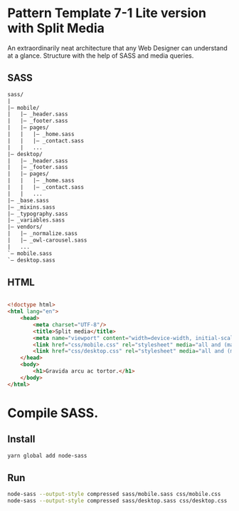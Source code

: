 # Pattern Template 7-1 Lite version with Split Media

An extraordinarily neat architecture that any Web Designer can understand at a glance. Structure with the help of SASS and media queries.

## SASS

``` txt
sass/                    
|
|– mobile/             
|   |– _header.sass          
|   |– _footer.sass                       
|   |– pages/                
|   |   |– _home.sass        
|   |   |– _contact.sass     
|   |   ... 
|– desktop/             
|   |– _header.sass          
|   |– _footer.sass                       
|   |– pages/                
|   |   |– _home.sass        
|   |   |– _contact.sass     
|   |   ... 
|– _base.sass                    
|– _mixins.sass          
|– _typography.sass      
|– _variables.sass                          
|– vendors/              
|   |– _normalize.sass       
|   |– _owl-carousel.sass
|   ...                  
`– mobile.sass      
`– desktop.sass  
```

## HTML

```html

<!doctype html>
<html lang="en">
    <head>
        <meta charset="UTF-8"/>
        <title>Split media</title>
        <meta name="viewport" content="width=device-width, initial-scale=1.0, maximum-scale=1.0, user-scalable=no, shrink-to-fit=no">
        <link href="css/mobile.css" rel="stylesheet" media="all and (max-width: 600px)">
        <link href="css/desktop.css" rel="stylesheet" media="all and (min-width: 600px)">
    </head>
    <body>
        <h1>Gravida arcu ac tortor.</h1>
    </body>
</html>
```


# Compile SASS.

## Install

``` bash
yarn global add node-sass
```

## Run

``` bash
node-sass --output-style compressed sass/mobile.sass css/mobile.css
node-sass --output-style compressed sass/desktop.sass css/desktop.css
```
